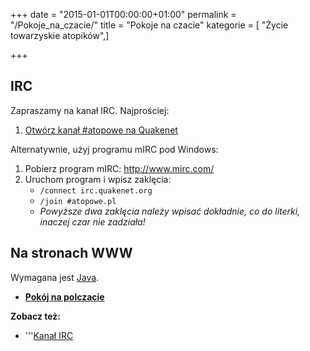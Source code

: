 +++
date = "2015-01-01T00:00:00+01:00"
permalink = "/Pokoje_na_czacie/"
title = "Pokoje na czacie"
kategorie = [ "Życie towarzyskie atopików",]

+++

IRC
---

Zapraszamy na kanał IRC. Najprościej:

1.  [Otwórz kanał \#atopowe na Quakenet](http://webchat.quakenet.org/?channels=atopowe)

Alternatywnie, użyj programu mIRC pod Windows:

1.  Pobierz program mIRC: <http://www.mirc.com/>
2.  Uruchom program i wpisz zaklęcia:
    -   `/connect irc.quakenet.org`
    -   `/join #atopowe.pl`
    -   *Powyższe dwa zaklęcia należy wpisać dokładnie, co do literki, inaczej czar nie zadziała!*

Na stronach WWW
---------------

Wymagana jest [Java](http://java.sun.com).

-   **[Pokój na polczacie](http://www.polchat.pl/chat/?room=Atopowe)**

**Zobacz też:**

-   '''[Kanał IRC](/atopedia/Kanał_IRC "wikilink")
